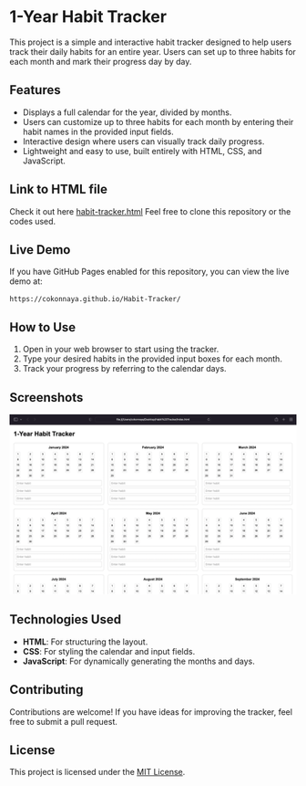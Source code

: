 
# 1-Year Habit Tracker

This project is a simple and interactive habit tracker designed to help users track their daily habits for an entire year. Users can set up to three habits for each month and mark their progress day by day.

## Features
- Displays a full calendar for the year, divided by months.
- Users can customize up to three habits for each month by entering their habit names in the provided input fields.
- Interactive design where users can visually track daily progress.
- Lightweight and easy to use, built entirely with HTML, CSS, and JavaScript.

## Link to HTML file
Check it out here [habit-tracker.html](index.html) Feel free to clone this repository or the codes used.

## Live Demo
If you have GitHub Pages enabled for this repository, you can view the live demo at:
```[
https://cokonnaya.github.io/Habit-Tracker/
```
## How to Use
1. Open in your web browser to start using the tracker.
2. Type your desired habits in the provided input boxes for each month.
3. Track your progress by referring to the calendar days.

## Screenshots
![Habit Tracker Screenshot](habit-tracker-screenshot.png)


## Technologies Used
- **HTML**: For structuring the layout.
- **CSS**: For styling the calendar and input fields.
- **JavaScript**: For dynamically generating the months and days.

## Contributing
Contributions are welcome! If you have ideas for improving the tracker, feel free to submit a pull request.

## License
This project is licensed under the [MIT License](LICENSE).
```

